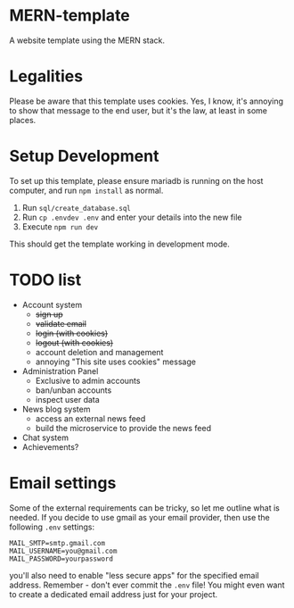 # MERN-template

A website template using the MERN stack.

# Legalities

Please be aware that this template uses cookies. Yes, I know, it's annoying to show that message to the end user, but it's the law, at least in some places.

# Setup Development

To set up this template, please ensure mariadb is running on the host computer, and run `npm install` as normal.

1. Run `sql/create_database.sql`
2. Run `cp .envdev .env` and enter your details into the new file
3. Execute `npm run dev`

This should get the template working in development mode.

# TODO list

- Account system
	- ~~sign up~~
	- ~~validate email~~
	- ~~login (with cookies)~~
	- ~~logout (with cookies)~~
	- account deletion and management
	- annoying "This site uses cookies" message
- Administration Panel
	- Exclusive to admin accounts
	- ban/unban accounts
	- inspect user data
- News blog system
	- access an external news feed
	- build the microservice to provide the news feed
- Chat system
- Achievements?

# Email settings

Some of the external requirements can be tricky, so let me outline what is needed. If you decide to use gmail as your email provider, then use the following `.env` settings:

	MAIL_SMTP=smtp.gmail.com
	MAIL_USERNAME=you@gmail.com
	MAIL_PASSWORD=yourpassword

you'll also need to enable "less secure apps" for the specified email address. Remember - don't ever commit the `.env` file! You might even want to create a dedicated email address just for your project.

